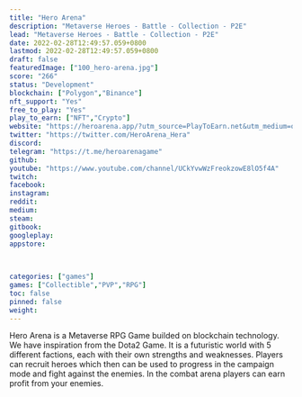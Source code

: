 ```yaml
---
title: "Hero Arena"
description: "Metaverse Heroes - Battle - Collection - P2E"
lead: "Metaverse Heroes - Battle - Collection - P2E"
date: 2022-02-28T12:49:57.059+0800
lastmod: 2022-02-28T12:49:57.059+0800
draft: false
featuredImage: ["100_hero-arena.jpg"]
score: "266"
status: "Development"
blockchain: ["Polygon","Binance"]
nft_support: "Yes"
free_to_play: "Yes"
play_to_earn: ["NFT","Crypto"]
website: "https://heroarena.app/?utm_source=PlayToEarn.net&utm_medium=organic&utm_campaign=gamepage"
twitter: "https://twitter.com/HeroArena_Hera"
discord: 
telegram: "https://t.me/heroarenagame"
github: 
youtube: "https://www.youtube.com/channel/UCkYvwWzFreokzowE8lO5f4A"
twitch: 
facebook: 
instagram: 
reddit: 
medium: 
steam: 
gitbook: 
googleplay: 
appstore: 

  
    
categories: ["games"]
games: ["Collectible","PVP","RPG"]
toc: false
pinned: false
weight: 
---
```

Hero Arena is a Metaverse RPG Game builded on blockchain technology. We have inspiration from the Dota2 Game. It is a futuristic world with 5 different factions, each with their own strengths and weaknesses. Players can recruit heroes which then can be used to progress in the campaign mode and fight against the enemies. In the combat arena players can earn profit from your enemies.